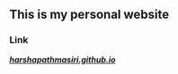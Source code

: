 ## This is my personal website


### Link

[***harshapathmasiri.github.io***](https://harshapathmasiri.github.io/)
